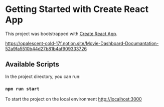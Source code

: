 # Getting Started with Create React App

This project was bootstrapped with [Create React App](https://github.com/facebook/create-react-app).

https://opalescent-cold-17f.notion.site/Movie-Dashboard-Documantation-52a9fa5510b44d27b81b4af909333726

## Available Scripts

In the project directory, you can run:

### `npm run start`
To start the project on the local environment [http://localhost:3000](http://localhost:3000)
